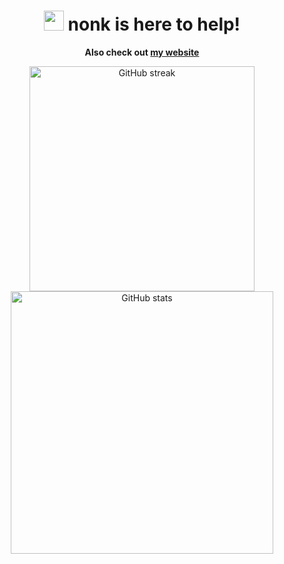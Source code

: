 <h1 align="center">
    <a href="https://nonk.dev"><img width="32" height="32" src="assets/mars.avif"></a>
    nonk is here to help!
</h1>

**<p align="center">Also check out [my website](https://nonk.dev)</p>**

<div align="center">
    <a href="https://git.io/streak-stats">
        <img alt="GitHub streak" width="360" src="https://github-readme-streak-stats-eight.vercel.app/?user=nonk123&theme=transparent&background=00000000&card_width=360">
    </a>
    <a href="https://github.com/anuraghazra/github-readme-stats">
        <img alt="GitHub stats" width="420" src="https://github-readme-stats.vercel.app/api/?username=nonk123&custom_title=My+GitHub+Stats&theme=transparent&card_width=420">
    </a>
</div>
